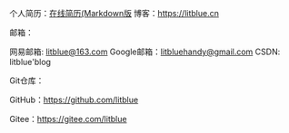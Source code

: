 个人简历：[在线简历(Markdown版](https://litblue.cn/book/resume/)
博客：https://litblue.cn 

邮箱：

网易邮箱: litblue@163.com
Google邮箱：litbluehandy@gmail.com
CSDN: litblue'blog

Git仓库：

GitHub：https://github.com/litblue

Gitee：https://gitee.com/litblue

